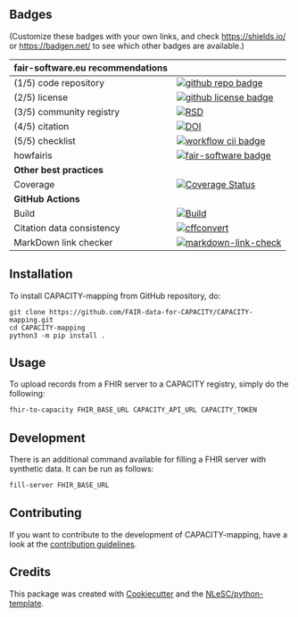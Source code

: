 ## Badges

(Customize these badges with your own links, and check https://shields.io/ or https://badgen.net/ to see which other badges are available.)

| fair-software.eu recommendations | |
| :-- | :--  |
| (1/5) code repository              | [![github repo badge](https://img.shields.io/badge/github-repo-000.svg?logo=github&labelColor=gray&color=blue)](https://github.com/FAIR-data-for-CAPACITY/CAPACITY-mapping) |
| (2/5) license                      | [![github license badge](https://img.shields.io/github/license/FAIR-data-for-CAPACITY/CAPACITY-mapping)](https://github.com/FAIR-data-for-CAPACITY/CAPACITY-mapping) |
| (3/5) community registry           | [![RSD](https://img.shields.io/badge/rsd-{{cookiecutter.package_name}}-00a3e3.svg)](https://www.research-software.nl/software/{{cookiecutter.package_name}})  |
| (4/5) citation                     | [![DOI](https://zenodo.org/badge/DOI/<replace-with-created-DOI>.svg)](https://doi.org/<replace-with-created-DOI>) |
| (5/5) checklist                    | [![workflow cii badge](https://bestpractices.coreinfrastructure.org/projects/<replace-with-created-project-identifier>/badge)](https://bestpractices.coreinfrastructure.org/projects/<replace-with-created-project-identifier>) |
| howfairis                          | [![fair-software badge](https://img.shields.io/badge/fair--software.eu-%E2%97%8F%20%20%E2%97%8F%20%20%E2%97%8F%20%20%E2%97%8F%20%20%E2%97%8B-yellow)](https://fair-software.eu) |
| **Other best practices**           | &nbsp; |
| Coverage                           | [![Coverage Status](https://coveralls.io/repos/github/FAIR-data-for-CAPACITY/CAPACITY-mapping/badge.svg?branch=master)](https://coveralls.io/github/FAIR-data-for-CAPACITY/CAPACITY-mapping?branch=master)|
| **GitHub Actions**                 | &nbsp; |
| Build                              | [![Build](https://github.com/FAIR-data-for-CAPACITY/CAPACITY-mapping/actions/workflows/build.yml/badge.svg)](https://github.com/FAIR-data-for-CAPACITY/CAPACITY-mapping/actions/workflows/build.yml)|
| Citation data consistency               | [![cffconvert]({{cookiecutter.repository}}/actions/workflows/cffconvert.yml/badge.svg)]({{cookiecutter.repository}}/actions/workflows/cffconvert.yml) |
| MarkDown link checker              | [![markdown-link-check]({{cookiecutter.repository}}/actions/workflows/markdown-link-check.yml/badge.svg)]({{cookiecutter.repository}}/actions/workflows/markdown-link-check.yml) |

## Installation

To install CAPACITY-mapping from GitHub repository, do:

```console
git clone https://github.com/FAIR-data-for-CAPACITY/CAPACITY-mapping.git
cd CAPACITY-mapping
python3 -m pip install .
```

## Usage

To upload records from a FHIR server to a CAPACITY registry, simply do the following:
```bash
fhir-to-capacity FHIR_BASE_URL CAPACITY_API_URL CAPACITY_TOKEN
```

## Development
There is an additional command available for filling a FHIR server with synthetic data. It can 
be run as follows:
```bash
fill-server FHIR_BASE_URL
```

## Contributing

If you want to contribute to the development of CAPACITY-mapping,
have a look at the [contribution guidelines](CONTRIBUTING.md).

## Credits

This package was created with [Cookiecutter](https://github.com/audreyr/cookiecutter) and the [NLeSC/python-template](https://github.com/NLeSC/python-template).
